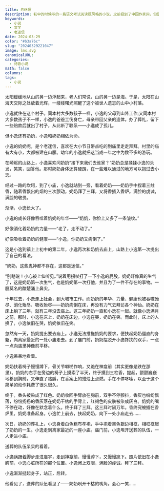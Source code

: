 ```yaml
---
title: 老迷信
description: 初中的时候写的一篇语文考试阅读题风格的小说，之前投到了中国作家网，但是中国作家网的账号密码不记得了，遂在自己博客再发一遍。
keywords:
  - 小说
  - 文学
  - 老迷信
date: 2024-03-29
color: "#b3a76c"
slug: "20240329221047"
image: lmx.svg
canonicalURL: 
categories:
  - 诗歌小说
math: false
columns: 
tags:
  - 小说
---
```


太阳缓缓地从山的另一边浮起来，老人们常说，山的另一边是海。于是，太阳在山海天交际之处放着光辉，一缕缕曙光照醒了这个被世人遗忘的山中小村落。

小逸就住在这个村子。同本村大多数孩子一样，小逸的父母到山外工作;又同本村大多数孩子不一样，小逸的爸爸工伤身亡，母亲带回父亲的遗体，办了葬礼，留下一些赔款后就出了村子，从此断了联系——小逸成了孤儿。

但小逸还有奶奶，小逸和奶奶相依为命。

小逸的奶奶呢，是个老迷信，喜欢在大小节日带点吃的到庙里走走拜拜。村里的庙有大有小，大都被建在山腰。幼年的小逸就把这当成一年之中为数不多的游玩。

在崎岖的山路上，小逸喜欢问奶奶“接下来我们去谁家？”奶奶总是揉揉小逸的头发，笑笑，回答他。那时奶奶身体还算硬朗，在一些难以通过的地方可以抱过去小逸。

经过一路的坎坷，到了小庙，小逸就站到一旁，看着奶奶——奶奶手中捏着三炷香，随着香飘出的烟的三次颤动，奶奶拜了三拜，又将香插入香炉。满脸的虔诚，满脸的敬畏。

渐渐，小逸长大了。

小逸的成长好像吞噬着奶奶的年华——“奶奶，你脸上又多了一条皱纹。”

好像消化着奶奶的力量——“老了，走不动了。”

好像吸收着奶奶的健康——“小逸，你奶奶又病倒了。”

这是小逸到镇上上初中的第二年，小逸再次和奶奶去庙上，山路上小逸第一次提出了自己的看法。

“奶奶，这些鬼神都不存在，这都是迷信。”

“别瞎说！小心被上仙听见。”说着用拐杖打了一下小逸的屁股。奶奶好像真的生气了，这是奶奶第一次生气，也是奶奶第一次打他，并且为了一件不存在的事物。一股莫名的酸楚涌上鼻尖。

十年过去，小逸走上社会，到大城市工作。而奶奶的年华、力量、健康也被吞噬殆尽、消化殆尽、吸收殆尽——奶奶病倒在床，再没有力气去拜访各个神仙。奶奶在床上躺了三年，就有三年没去庙上。这三年奶奶一直和小逸在一起。就像小逸满月之前，那时，小逸在床上，奶奶在床边，小逸在哭，奶奶在笑。而此时，床上的人换了，小逸依旧在哭，奶奶依旧在笑。

忽然有一天，奶奶提出要去庙上。小逸无法推拖奶奶的要求，便扶起奶奶僵直的身躯，向离家最近的一处小庙走去。到了庙门前，奶奶摆脱开小逸搀扶的双手，一点一点向庙里神像前平移。

小逸呆呆地看着。

奶奶扶着椅子慢慢蹲下，骨关节噼啪作响，又跪在神龛前（其实更像是跌在那里）。奶奶的右手在旁边的椅子上摸索了半天，终于摸到三柱香，提起，颤颤巍巍地移到胸前，又伸直了胳膊，在香案上的蜡烛上点燃。手在不停哆嗦，以至于这个简单的动作耗费了很久很久。

终于，香头被染成了红色。奶奶收回手臂放在胸前，双手不停颤抖，香灰也纷纷飘落，纷纷扬扬的香灰落在奶奶干枯的手背上，红褐色的皮肤被染成灰白。奶奶的嘴不停在动，好像在默念着什么。终于拜了三拜。这三拜时隔万年。香终究被插在香炉里，奶奶准备起身。小逸忙上前去，扶起奶奶，向下一处小庙走去……

次日，奶奶的葬礼上，小逸身着白色粗布孝袍，手中抱着黑色银边相框，相框框起了奶奶的一生。小逸走到离家最近的一座小庙。庙门前，小逸甩开送葬的队伍，一人走进小庙。

送葬的队伍呆呆的看着。

小逸蹒跚着脚步走进庙宇，走到神龛前，慢慢蹲下，又慢慢跪下。照片依旧在小逸胸前，小逸心脏所在的那个位置。小逸闭上双眼，满脸的虔诚。拜了三拜。

小逸渐渐挺起身子，站正，后转。

他看见了，送葬的队伍看见了——奶奶咧开干枯的嘴角，会心一笑……
